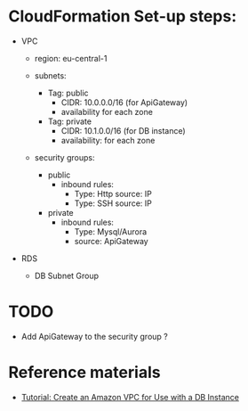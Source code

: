 # CloudFormation Set-up steps:
 - VPC
   - region: eu-central-1 
   - subnets:
     - Tag: public
       -  CIDR: 10.0.0.0/16 (for ApiGateway)
       -  availability for each zone
     - Tag: private
       - CIDR: 10.1.0.0/16 (for DB instance)
       - availability:  for each zone

   - security groups:
     - public
       - inbound rules:
         - Type: Http source: IP
         - Type: SSH source: IP
     - private
       - inbound rules:
         - Type: Mysql/Aurora
         - source: ApiGateway

 - RDS
   - DB Subnet Group

# TODO
 - Add ApiGateway to the security group ?

# Reference materials
 - [Tutorial: Create an Amazon VPC for Use with a DB Instance](https://docs.aws.amazon.com/AmazonRDS/latest/UserGuide/CHAP_Tutorials.WebServerDB.CreateVPC.html#CHAP_Tutorials.WebServerDB.CreateVPC.SecurityGroupDB)
